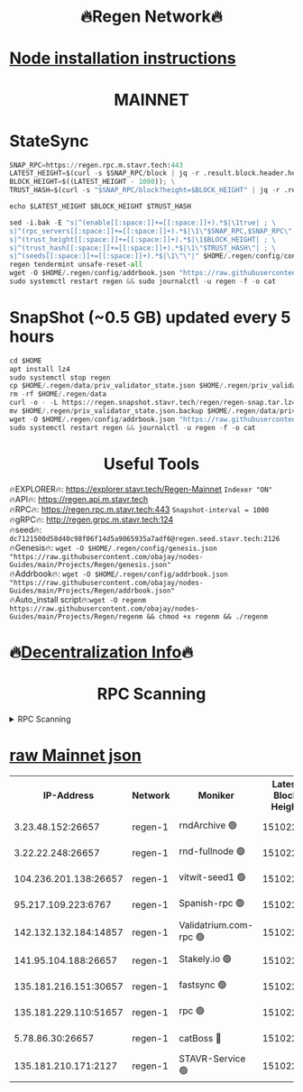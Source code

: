 <h1 align="center"> 🔥Regen Network🔥</h1>

[Node installation instructions](https://github.com/obajay/nodes-Guides/tree/main/Projects/Regen)
=
<h1 align="center"> MAINNET</h1>

# StateSync
```python
SNAP_RPC=https://regen.rpc.m.stavr.tech:443
LATEST_HEIGHT=$(curl -s $SNAP_RPC/block | jq -r .result.block.header.height); \
BLOCK_HEIGHT=$((LATEST_HEIGHT - 1000)); \
TRUST_HASH=$(curl -s "$SNAP_RPC/block?height=$BLOCK_HEIGHT" | jq -r .result.block_id.hash)

echo $LATEST_HEIGHT $BLOCK_HEIGHT $TRUST_HASH

sed -i.bak -E "s|^(enable[[:space:]]+=[[:space:]]+).*$|\1true| ; \
s|^(rpc_servers[[:space:]]+=[[:space:]]+).*$|\1\"$SNAP_RPC,$SNAP_RPC\"| ; \
s|^(trust_height[[:space:]]+=[[:space:]]+).*$|\1$BLOCK_HEIGHT| ; \
s|^(trust_hash[[:space:]]+=[[:space:]]+).*$|\1\"$TRUST_HASH\"| ; \
s|^(seeds[[:space:]]+=[[:space:]]+).*$|\1\"\"|" $HOME/.regen/config/config.toml
regen tendermint unsafe-reset-all
wget -O $HOME/.regen/config/addrbook.json "https://raw.githubusercontent.com/obajay/nodes-Guides/main/Projects/Regen/addrbook.json"
sudo systemctl restart regen && sudo journalctl -u regen -f -o cat
```
# SnapShot (~0.5 GB) updated every 5 hours
```python
cd $HOME
apt install lz4
sudo systemctl stop regen
cp $HOME/.regen/data/priv_validator_state.json $HOME/.regen/priv_validator_state.json.backup
rm -rf $HOME/.regen/data
curl -o - -L https://regen.snapshot.stavr.tech/regen/regen-snap.tar.lz4 | lz4 -c -d - | tar -x -C $HOME/.regen --strip-components 2
mv $HOME/.regen/priv_validator_state.json.backup $HOME/.regen/data/priv_validator_state.json
wget -O $HOME/.regen/config/addrbook.json "https://raw.githubusercontent.com/obajay/nodes-Guides/main/Projects/Regen/addrbook.json"
sudo systemctl restart regen && journalctl -u regen -f -o cat
```

 <h1 align="center"> Useful Tools</h1>

🔥EXPLORER🔥:     https://explorer.stavr.tech/Regen-Mainnet        `Indexer "ON"` \
🔥API🔥:          https://regen.api.m.stavr.tech \
🔥RPC🔥:          https://regen.rpc.m.stavr.tech:443              `Snapshot-interval = 1000` \
🔥gRPC🔥:         http://regen.grpc.m.stavr.tech:124 \
🔥seed🔥:      `dc7121500d58d40c98f06f14d5a9065935a7adf6@regen.seed.stavr.tech:2126` \
🔥Genesis🔥:   `wget -O $HOME/.regen/config/genesis.json "https://raw.githubusercontent.com/obajay/nodes-Guides/main/Projects/Regen/genesis.json"` \
🔥Addrbook🔥:  `wget -O $HOME/.regen/config/addrbook.json "https://raw.githubusercontent.com/obajay/nodes-Guides/main/Projects/Regen/addrbook.json"` \
🔥Auto_install script🔥:`wget -O regenm https://raw.githubusercontent.com/obajay/nodes-Guides/main/Projects/Regen/regenm && chmod +x regenm && ./regenm`

🔥[Decentralization Info](https://github.com/obajay/StateSync-snapshots/tree/main/Projects/Regen/Decentralization)🔥
=
<h1 align="center"> RPC Scanning</h1>

<details>
<summary>RPC Scanning</summary>

<h2 align="center"> We scan nodes in real time every 4 hours. And we provide the final result of RPC endpoints.
We cannot influence the operation of these nodes in any way. </h2>


```python
If Voting Power is higher than 0 --> then the Node is a validator of the network and may be subject to attack and be a potential threat to the chain.
```
```python
We marked such validators with a red symbol
```

</details>

[raw Mainnet json](https://rpc-check.regenm.stavr.tech/regenm/rpc-regenm-result.json)
=


<table><tr><th>IP-Address</th><th>Network</th><th>Moniker</th><th>Latest Block Height</th><th>Earliest Block Height</th><th>Catching Up</th><th>Tx Index</th><th>Voting Power</th><th>Scan Time</th></tr><tr><td>3.23.48.152:26657</td><td>regen-1</td><td>rndArchive 🟢</td><td>15102260</td><td>1</td><td>False</td><td>on</td><td>0</td><td>2024-03-13T10:13:42.740749220UTC</td></tr><tr><td>3.22.22.248:26657</td><td>regen-1</td><td>rnd-fullnode 🟢</td><td>15102258</td><td>4134001</td><td>False</td><td>on</td><td>0</td><td>2024-03-13T10:13:29.838411471UTC</td></tr><tr><td>104.236.201.138:26657</td><td>regen-1</td><td>vitwit-seed1 🟢</td><td>15102244</td><td>8943001</td><td>False</td><td>on</td><td>0</td><td>2024-03-13T10:12:13.064365986UTC</td></tr><tr><td>95.217.109.223:6767</td><td>regen-1</td><td>Spanish-rpc 🟢</td><td>15102270</td><td>10068001</td><td>False</td><td>on</td><td>0</td><td>2024-03-13T10:14:43.644581475UTC</td></tr><tr><td>142.132.132.184:14857</td><td>regen-1</td><td>Validatrium.com-rpc 🟢</td><td>15102271</td><td>11175001</td><td>False</td><td>on</td><td>0</td><td>2024-03-13T10:14:47.934770589UTC</td></tr><tr><td>141.95.104.188:26657</td><td>regen-1</td><td>Stakely.io 🟢</td><td>15102254</td><td>13442501</td><td>False</td><td>on</td><td>0</td><td>2024-03-13T10:13:08.651477878UTC</td></tr><tr><td>135.181.216.151:30657</td><td>regen-1</td><td>fastsync 🟢</td><td>15102262</td><td>14457001</td><td>False</td><td>off</td><td>0</td><td>2024-03-13T10:13:58.202768924UTC</td></tr><tr><td>135.181.229.110:51657</td><td>regen-1</td><td>rpc 🟢</td><td>15102253</td><td>14844001</td><td>False</td><td>on</td><td>0</td><td>2024-03-13T10:12:59.683068787UTC</td></tr><tr><td>5.78.86.30:26657</td><td>regen-1</td><td>catBoss 🔴</td><td>15102282</td><td>14962001</td><td>False</td><td>on</td><td>9026427278</td><td>2024-03-13T10:15:53.995239655UTC</td></tr><tr><td>135.181.210.171:2127</td><td>regen-1</td><td>STAVR-Service 🟢</td><td>15102285</td><td>15101001</td><td>False</td><td>on</td><td>0</td><td>2024-03-13T10:16:10.602452376UTC</td></tr></table>